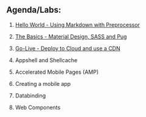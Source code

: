 ## Agenda/Labs:

1. [Hello World - Using Markdown with Preprocessor](/1-helloWorld/)

2. [The Basics - Material Design, SASS and Pug](/2-theBasics/)

3. [Go-Live - Deploy to Cloud and use a CDN](/3-goLive/)

4. Appshell and Shellcache

5. Accelerated Mobile Pages (AMP) 

6. Creating a mobile app

7. Databinding

8. Web Components

